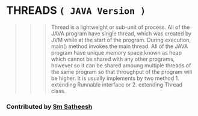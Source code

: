 # THREADS `( JAVA Version )`

>>> Thread is a lightweight or sub-unit of process.
>>> All of the JAVA program have single thread, which was created by JVM while at the start of the program. During execution, main() method invokes the main thread.
>>> All of the JAVA program have unique memory space known as heap which cannot be shared with any other programs, however so it can be shared amoung multiple threads of the same program so that throughput of the program will be higher.
>>> It is usually implements by two method 1. extending Runnable interface or 2. extending Thread class.

### Contributed by [Sm Satheesh](https://github.com/smsatheesh)
